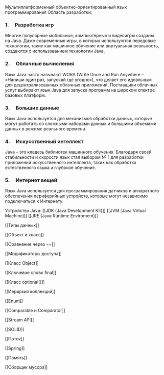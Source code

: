 Мультиплатформенный объектно-ориентированный язык программирования 
Область разработки:
### 1.     Разработка игр

Многие популярные мобильные, компьютерные и видеоигры созданы на Java. Даже современные игры, в которых используются передовые технологии, такие как машинное обучение или виртуальная реальность, создаются с использованием технологии Java.

### 2.     Облачные вычисления

Язык Java часто называют WORA (Write Once and Run Anywhere – «Напиши один раз, запускай где угодно»), что делает его идеальным для децентрализованных облачных приложений. Поставщики облачных услуг выбирают язык Java для запуска программ на широком спектре базовых платформ.

### 3.     Большие данные

Язык Java используется для механизмов обработки данных, которые могут работать со сложными наборами данных и большими объемами данных в режиме реального времени.

### 4.     Искусственный интеллект

Java – это кладезь библиотек машинного обучения. Благодаря своей стабильности и скорости язык стал выбором № 1 для разработки приложений искусственного интеллекта, таких как обработка естественного языка и глубокое обучение.

### 5.     Интернет вещей

Язык Java используется для программирования датчиков и аппаратного обеспечения периферийных устройств, которые могут независимо подключаться к Интернету.

Устройство Java:
[[JDK (Java Development Kit)]]
[[JVM (Java Virtual Machine)]]
[[JRE (Java Runtime Enviroment)]]

[[Типы данных]]

[[Объект и класс]]

[[Сравнение через ==]]

[[Модификаторы доступа]]

[[Класс Object]]

[[Ключевое слово final]]

[[Класс optional()]]

[[Иерархия коллекций]]

[[Enum]]

[[Comparable и Comparator]]

[[Stream API]]

[[SOLID]]

[[Поток]]

[[Spring]]

[[Память]]

[[Сборщик мусора]]